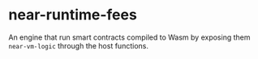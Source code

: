 # near-runtime-fees

An engine that run smart contracts compiled to Wasm by exposing them `near-vm-logic` through the host functions.

